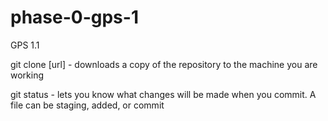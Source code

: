 # phase-0-gps-1
GPS 1.1

git clone [url] - downloads a copy of the repository to the machine you are working

git status - lets you know what changes will be made when you commit. A file can be staging, added, or commit

